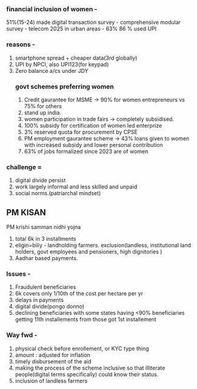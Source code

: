 ### financial inclusion of women - 

51%(15-24) made digital transaction
survey - comprehensive modular survey - telecom 2025
in urban areas - 63%
86 % used UPI
### reasons - 
1. smartphone spread + cheaper data(3rd globally)
2. UPI by NPCI, also UPI123(for keypad)
3. Zero balance a/cs under JDY
	### govt schemes preferring women
	1. Credit gaurantee for MSME -> 90% for women entrepreneurs vs 75% for others
	2. stand up india.
	3. women participation in trade fairs -> completely subsidised.
	4. 100% subsidy for certification of women led enterprize
	5. 3% reserved quota for procurement by CPSE
	6. PM employment gaurantee scheme -> 43% loans given to women with increased subsidy and lower personal contribution
	7. 63% of jobs formalized since 2023 are of women
### challenge = 
1. digital divide persist
2. work largely informal and less skilled and unpaid
3. social norms.(patriarchal mindset)

## PM KISAN
PM krishi samman nidhi yojna
1. total 6k in 3 installments
2. eligin=biliy - landholding farmers. exclusion(landless, institutional land holders, govt employees and pensioners, high dignitories )
3. Aadhar based payments.
### Issues - 
1. Fraudulent beneficiaries
2. 6k covers only 1/10th of the cost per hectare per yr
3. delays in payments
4. digital divide(pongo donno)
5. declining beneficiaries with some states having <90% beneficiaries getting 11th installements from those got 1st installement

### Way fwd - 
1. physical check before enrollement, or KYC type thing
2. amount : adjusted for inflation
3. timely disbursement of the aid
4. making the process of the scheme inclusive so that illiterate people(digital terms specifically) could know their status.
5. inclusion of landless farmers

